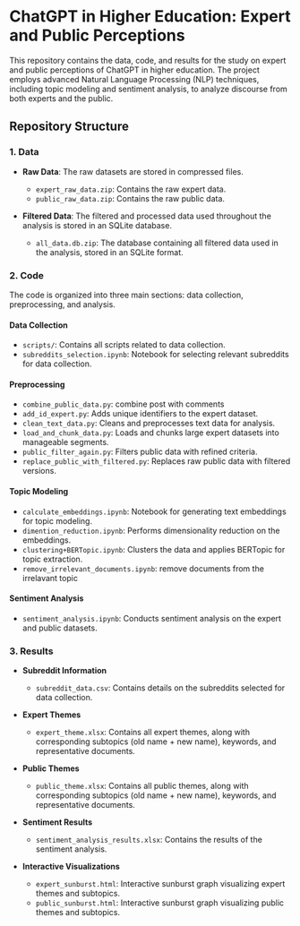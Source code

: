 # ChatGPT in Higher Education: Expert and Public Perceptions

This repository contains the data, code, and results for the study on expert and public perceptions of ChatGPT in higher education. The project employs advanced Natural Language Processing (NLP) techniques, including topic modeling and sentiment analysis, to analyze discourse from both experts and the public.

## Repository Structure

### 1. Data

- **Raw Data**: The raw datasets are stored in compressed files.
  - `expert_raw_data.zip`: Contains the raw expert data.
  - `public_raw_data.zip`: Contains the raw public data.
  
- **Filtered Data**: The filtered and processed data used throughout the analysis is stored in an SQLite database.
  - `all_data.db.zip`: The database containing all filtered data used in the analysis, stored in an SQLite format.

### 2. Code

The code is organized into three main sections: data collection, preprocessing, and analysis.

#### **Data Collection**
- `scripts/`: Contains all scripts related to data collection.
- `subreddits_selection.ipynb`: Notebook for selecting relevant subreddits for data collection.

#### **Preprocessing**
- `combine_public_data.py`: combine post with comments
- `add_id_expert.py`: Adds unique identifiers to the expert dataset.
- `clean_text_data.py`: Cleans and preprocesses text data for analysis.
- `load_and_chunk_data.py`: Loads and chunks large expert datasets into manageable segments.
- `public_filter_again.py`: Filters public data with refined criteria.
- `replace_public_with_filtered.py`: Replaces raw public data with filtered versions.

#### **Topic Modeling**
- `calculate_embeddings.ipynb`: Notebook for generating text embeddings for topic modeling.
- `dimention_reduction.ipynb`: Performs dimensionality reduction on the embeddings.
- `clustering+BERTopic.ipynb`: Clusters the data and applies BERTopic for topic extraction.
- `remove_irrelevant_documents.ipynb`: remove documents from the irrelavant topic

#### **Sentiment Analysis**
- `sentiment_analysis.ipynb`: Conducts sentiment analysis on the expert and public datasets.

### 3. Results

- **Subreddit Information**
  - `subreddit_data.csv`: Contains details on the subreddits selected for data collection.

- **Expert Themes**
  - `expert_theme.xlsx`: Contains all expert themes, along with corresponding subtopics (old name + new name), keywords, and representative documents.

- **Public Themes**
  - `public_theme.xlsx`: Contains all public themes, along with corresponding subtopics (old name + new name), keywords, and representative documents.

- **Sentiment Results**
  - `sentiment_analysis_results.xlsx`: Contains the results of the sentiment analysis.

- **Interactive Visualizations**
  - `expert_sunburst.html`: Interactive sunburst graph visualizing expert themes and subtopics.
  - `public_sunburst.html`: Interactive sunburst graph visualizing public themes and subtopics.
